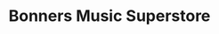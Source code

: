 ---
title: "Bonners Music Superstore"
url: /eastbourne/bonners-music-superstore/
shop: Instrumente
---